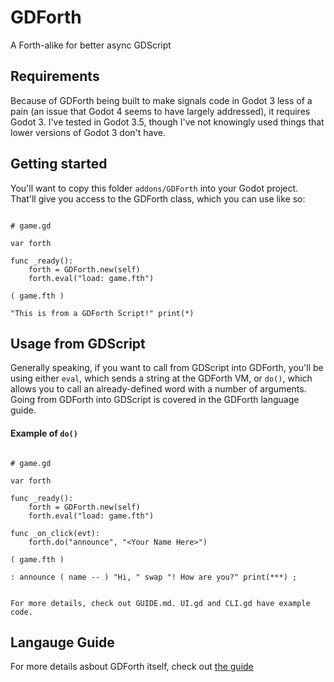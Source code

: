 # GDForth

A Forth-alike for better async GDScript

## Requirements

Because of GDForth being built to make signals code in Godot 3 less of a pain (an issue that Godot 4 seems to have largely addressed), it requires Godot 3. I've tested in Godot 3.5, though I've not knowingly used things that lower versions of Godot 3 don't have.

## Getting started

You'll want to copy this folder `addons/GDForth` into your Godot project. That'll give you access to the GDForth class, which you can use like so:


```gdscript

# game.gd

var forth

func _ready():
	forth = GDForth.new(self)
	forth.eval("load: game.fth")

```

```forth
( game.fth )

"This is from a GDForth Script!" print(*)

```

## Usage from GDScript

Generally speaking, if you want to call from GDScript into GDForth, you'll be using either `eval`, which sends a string at the GDForth VM, or `do()`, which allows you to call an already-defined word with a number of arguments. Going from GDForth into GDScript is covered in the GDForth language guide.


#### Example of `do()`

```gdscript

# game.gd

var forth

func _ready():
	forth = GDForth.new(self)
	forth.eval("load: game.fth")

func _on_click(evt):
	forth.do("announce", "<Your Name Here>")

```

```forth
( game.fth )

: announce ( name -- ) "Hi, " swap "! How are you?" print(***) ;


For more details, check out GUIDE.md. UI.gd and CLI.gd have example code.
```

## Langauge Guide

For more details asbout GDForth itself, check out [the guide](./GUIDE.md)
